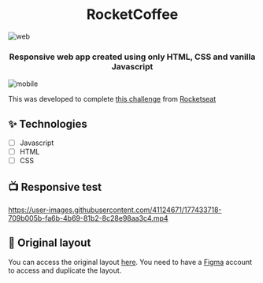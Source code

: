 <h1 align="center">RocketCoffee</h1>

![web](https://drive.google.com/uc?export=view&id=1fjaa1iZV0WPYi-rolq6ofe--zDiSpuGu)

<h3 align="center">Responsive web app created using only HTML, CSS and vanilla Javascript
</h3>

![mobile](https://drive.google.com/uc?export=view&id=1Hta7o23KxPYE8bbuAfCKTXVCs8WR4PCf)

This was developed to complete [this challenge](https://efficient-sloth-d85.notion.site/Desafio-RocketCoffee-7802895f0dd44da5a6f71a64badc7e72) from [Rocketseat](https://www.rocketseat.com.br/)

## ✨ Technologies

-   [ ] Javascript
-   [ ] HTML
-   [ ] CSS

## 📺 Responsive test

https://user-images.githubusercontent.com/41124671/177433718-709b005b-fa6b-4b69-81b2-8c28e98aa3c4.mp4

## 🔖 Original layout

You can access the original layout [here](https://www.figma.com/file/KjwBUw5f3mNPnpYyYkqAAL/RocketCoffee-layout). You need to have a [Figma](http://figma.com/) account to access and duplicate the layout.
